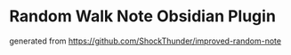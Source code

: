# Random Walk Note Obsidian Plugin

generated from https://github.com/ShockThunder/improved-random-note
